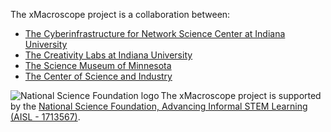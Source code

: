 The xMacroscope project is a collaboration between:

- [The Cyberinfrastructure for Network Science Center at Indiana University](http://cns.iu.edu/)
- [The Creativity Labs at Indiana University](http://creativitylabs.com/)
- [The Science Museum of Minnesota](https://www.smm.org/)
- [The Center of Science and Industry](https://cosi.org/)

<img align="left" alt="National Science Foundation logo" src="https://s3-us-west-2.amazonaws.com/smm-depot/images/logos/nsf/NSF_4-Color_bitmap_Logo-80x80.png" /> The xMacroscope project is supported by the [National Science Foundation, Advancing Informal STEM Learning (AISL - 1713567)](https://www.nsf.gov/awardsearch/showAward?AWD_ID=1713567).
